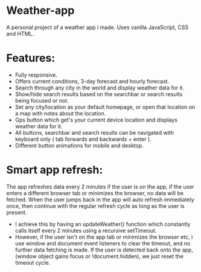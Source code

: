 # Weather-app

A personal project of a weather app i made. Uses vanilla JavaScript, CSS and HTML.

# Features:
- Fully responsive.
- Offers current conditions, 3-day forecast and hourly forecast.
- Search through any city in the world and display weather data for it.
- Show/hide search results based on the searchbar or search results being focused or not.
- Set any city/location as your default homepage, or open that location on a map with notes about the location.
- Gps button which get's your current device location and displays weather data for it.
- All buttons, searchbar and search results can be navigated with keyboard only ( tab forwards and backwards + enter ).
- Different button animations for mobile and desktop.

# Smart app refresh: 
The app refreshes data every 2 minutes if the user is on the app, if the user enters a different browser  tab or minimizes the browser, no data will be fetched. When the user jumps back in the app will auto refresh immediately once, then continue with the regular refresh cycle as long as the user is present.
- I achieve this by having an updateWeather() function which constantly calls itself every 2 minutes using a recursive setTimeout.
- However, if the user isn't on the app tab or minimizes the browser etc, i use window and document event listeners to clear the timeout,
  and no further data fetching is made. If the user is detected back onto the app, (window object gains focus or !document.hidden), we just reset the timeout cycle.
